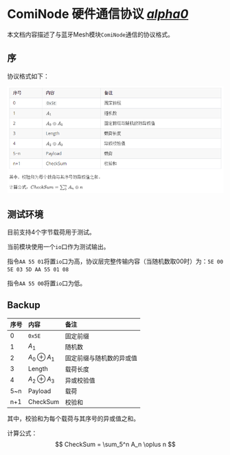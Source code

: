 # ComiNode 硬件通信协议 *[alpha0]()*

本文档内容描述了与蓝牙Mesh模块`ComiNode`通信的协议格式。

## 序

协议格式如下：

![](./table_temp.png)



## 测试环境

目前支持4个字节载荷用于测试。

当前模块使用一个`io`口作为测试输出。

指令`AA 55 01`将置`io`口为高，协议层完整传输内容（当随机数取00时）为：`5E 00 5E 03 5D AA 55 01 08`

指令`AA 55 00`将置`io`口为低。





## Backup

| 序号 | 内容             | 备注                     |
| :--- | :--------------- | :----------------------- |
| 0    | `0x5E`           | 固定前缀                 |
| 1    | $A_1$            | 随机数                   |
| 2    | $A_0\oplus A_1$  | 固定前缀与随机数的异或值 |
| 3    | Length           | 载荷长度                 |
| 4    | $A_2 \oplus A_3$ | 异或校验值               |
| 5~n  | Payload          | 载荷                     |
| n+1  | CheckSum         | 校验和                   |

其中，校验和为每个载荷与其序号的异或值之和。

计算公式：$$ CheckSum = \sum_5^n A_n \oplus n $$